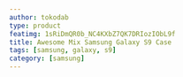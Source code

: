 ```yaml
---
author: tokodab
type: product
featimg: 1sRiDmQR0b_NC4KXbZ7QK7DRIozIObL9f
title: Awesome Mix Samsung Galaxy S9 Case
tags: [samsung, galaxy, s9]
category: [samsung]
---
```

